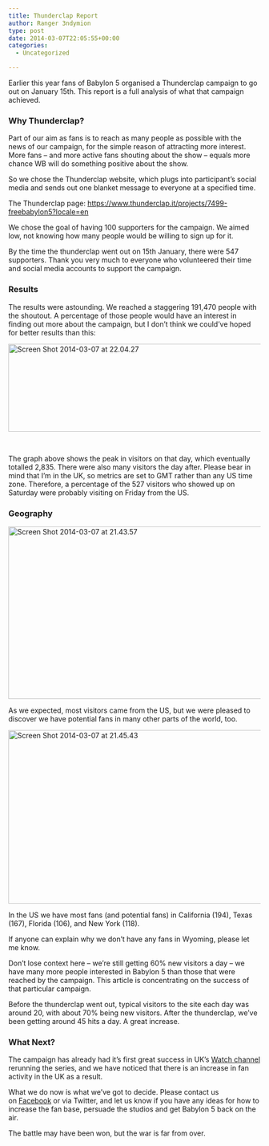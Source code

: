 ```yaml
---
title: Thunderclap Report
author: Ranger 3ndymion
type: post
date: 2014-03-07T22:05:55+00:00
categories:
  - Uncategorized

---
```

Earlier this year fans of Babylon 5 organised a Thunderclap campaign to go out on January 15th. This report is a full analysis of what that campaign achieved.

### Why Thunderclap?

Part of our aim as fans is to reach as many people as possible with the news of our campaign, for the simple reason of attracting more interest. More fans &#8211; and more active fans shouting about the show &#8211; equals more chance WB will do something positive about the show.

So we chose the Thunderclap website, which plugs into participant&#8217;s social media and sends out one blanket message to everyone at a specified time.

The Thunderclap page: <https://www.thunderclap.it/projects/7499-freebabylon5?locale=en>

We chose the goal of having 100 supporters for the campaign. We aimed low, not knowing how many people would be willing to sign up for it.

By the time the thunderclap went out on 15th January, there were 547 supporters. Thank you very much to everyone who volunteered their time and social media accounts to support the campaign.

### Results

The results were astounding. We reached a staggering 191,470 people with the shoutout. A percentage of those people would have an interest in finding out more about the campaign, but I don&#8217;t think we could&#8217;ve hoped for better results than this:

[<img class="alignnone size-large wp-image-511" alt="Screen Shot 2014-03-07 at 22.04.27" src="http://freeb5:8888/wp-content/uploads/2014/03/Screen-Shot-2014-03-07-at-22.04.27-1024x233.png" width="770" height="175" />][1]

&nbsp;

The graph above shows the peak in visitors on that day, which eventually totalled 2,835. There were also many visitors the day after. Please bear in mind that I&#8217;m in the UK, so metrics are set to GMT rather than any US time zone. Therefore, a percentage of the 527 visitors who showed up on Saturday were probably visiting on Friday from the US.

### Geography

[<img alt="Screen Shot 2014-03-07 at 21.43.57" src="http://freeb5:8888/wp-content/uploads/2014/03/Screen-Shot-2014-03-07-at-21.43.57-1024x573.png" width="616" height="344" />][2]

As we expected, most visitors came from the US, but we were pleased to discover we have potential fans in many other parts of the world, too.

[<img alt="Screen Shot 2014-03-07 at 21.45.43" src="http://freeb5:8888/wp-content/uploads/2014/03/Screen-Shot-2014-03-07-at-21.45.43-1024x577.png" width="616" height="346" />][3]

In the US we have most fans (and potential fans) in California (194), Texas (167), Florida (106), and New York (118).

If anyone can explain why we don&#8217;t have any fans in Wyoming, please let me know.

Don&#8217;t lose context here &#8211; we&#8217;re still getting 60% new visitors a day &#8211; we have many more people interested in Babylon 5 than those that were reached by the campaign. This article is concentrating on the success of that particular campaign.

Before the thunderclap went out, typical visitors to the site each day was around 20, with about 70% being new visitors. After the thunderclap, we&#8217;ve been getting around 45 hits a day. A great increase.

### What Next?

The campaign has already had it&#8217;s first great success in UK&#8217;s [Watch channel][4] rerunning the series, and we have noticed that there is an increase in fan activity in the UK as a result.

What we do now is what we&#8217;ve got to decide. Please contact us on [Facebook][5] or via Twitter, and let us know if you have any ideas for how to increase the fan base, persuade the studios and get Babylon 5 back on the air.

The battle may have been won, but the war is far from over.

 [1]: http://freeb5:8888/wp-content/uploads/2014/03/Screen-Shot-2014-03-07-at-22.04.27.png
 [2]: http://freeb5:8888/wp-content/uploads/2014/03/Screen-Shot-2014-03-07-at-21.43.57.png
 [3]: http://freeb5:8888/wp-content/uploads/2014/03/Screen-Shot-2014-03-07-at-21.45.43.png
 [4]: http://watch.uktv.co.uk
 [5]: https://www.facebook.com/FreeBabylon5
